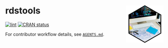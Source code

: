 # rdstools <img src="man/figures/logo.png" align="right" height="120" alt="" />


<!-- badges: start -->
[![lint](https://github.com/r-data-science/rdstools/actions/workflows/lint.yaml/badge.svg)](https://github.com/r-data-science/rdstools/actions/workflows/lint.yaml)
[![CRAN status](https://www.r-pkg.org/badges/version/rdstools)](https://CRAN.R-project.org/package=rdstools)
<!-- badges: end -->

For contributor workflow details, see [`AGENTS.md`](AGENTS.md).

